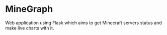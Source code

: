 # MineGraph
Web application using Flask which aims to get Minecraft servers status and make live charts with it.
